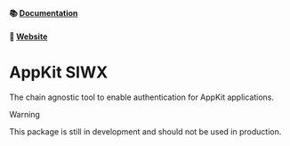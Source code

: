 #### 📚 [Documentation](https://docs.reown.com/2.0/appkit/about)

#### 🔗 [Website](https://reown.com/appkit)

# AppKit SIWX

The chain agnostic tool to enable authentication for AppKit applications.

> [!WARNING]
> This package is still in development and should not be used in production.

<p align="center">
  <img src="https://github.com/zhouLion/appkit/blob/HEAD/.github/assets/header.png" alt="" border="0">
</p>
